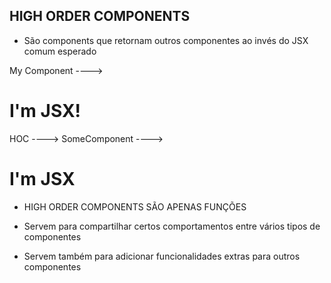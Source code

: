 ## HIGH ORDER COMPONENTS

- São components que retornam outros componentes ao invés do JSX comum esperado

My Component ----> <h1>I'm JSX!</h1>

HOC ----> SomeComponent ----> <h1>I'm JSX</h1>

- HIGH ORDER COMPONENTS SÃO APENAS FUNÇÕES

- Servem para compartilhar certos comportamentos entre vários tipos de componentes
- Servem também para adicionar funcionalidades extras para outros componentes

